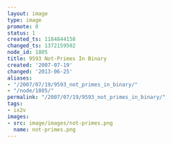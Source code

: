 ```yaml
---
layout: image
type: image
promote: 0
status: 1
created_ts: 1184844158
changed_ts: 1372159502
node_id: 1805
title: 9593 Not-Primes In Binary
created: '2007-07-19'
changed: '2013-06-25'
aliases:
- "/2007/07/19/9593_not_primes_in_binary/"
- "/node/1805/"
permalink: "/2007/07/19/9593_not_primes_in_binary/"
tags:
- ix2v
images:
- src: image/images/not-primes.png
  name: not-primes.png
---
```


